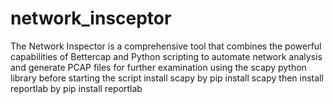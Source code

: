 # network_insceptor
The Network Inspector is a comprehensive tool that combines the powerful capabilities of Bettercap and Python scripting to automate network analysis and generate PCAP files for further examination using the scapy python library
before starting the script 
install scapy by pip install scapy 
then install reportlab by pip install reportlab
